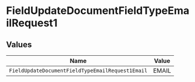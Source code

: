 # FieldUpdateDocumentFieldTypeEmailRequest1


## Values

| Name                                             | Value                                            |
| ------------------------------------------------ | ------------------------------------------------ |
| `FieldUpdateDocumentFieldTypeEmailRequest1Email` | EMAIL                                            |